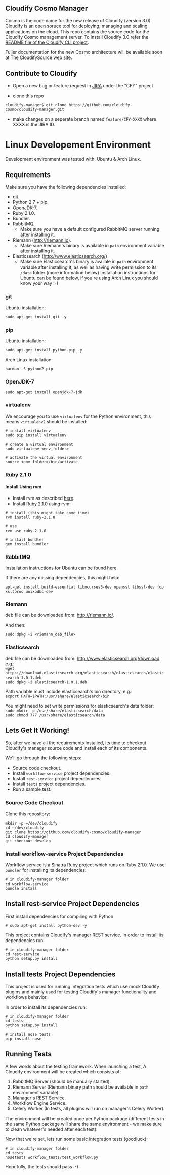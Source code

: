 ## Cloudify Cosmo Manager

Cosmo is the code name for the new release of Cloudify (version 3.0). Cloudify is an open soruce tool for deploying, managing and scaling applications on the cloud. 
This repo contains the source code for the Cloudify Cosmo management server. 
To install Cloudify 3.0 refer the [README file of the Cloudify CLI project](https://github.com/cloudify-cosmo/cloudify-cli/blob/develop/README.md). 

Fuller documentation for the new Cosmo architecture will be available soon at [The CloudifySource web site](http://www.cloudifysource.org). 


## Contribute to Cloudify ##

- Open a new bug or feature request in [JIRA](cloudifysource.atlassian.net) under the "CFY" project

- clone this repo

```
cloudify-manager$ git clone https://github.com/cloudify-cosmo/cloudify-manager.git
```

- make changes on a seperate branch named `feature/CFY-XXXX` where XXXX is the JIRA ID.

# Linux Developement Environment #

Development environment was tested with: Ubuntu & Arch Linux.

## Requirements ##

Make sure you have the following dependencies installed:

* git.
* Python 2.7 + pip.
* OpenJDK-7.
* Ruby 2.1.0.
* Bundler.
* RabbitMQ.
    * Make sure you have a default configured RabbitMQ server running after installing it.
* Riemann (http://riemann.io).
    * Make sure Riemann's binary is available in `path` environment variable after installing it.
* Elasticsearch (http://www.elasticsearch.org/)
    * Make sure Elasticsearch's binary is availale in `path` environment variable after installing it, as well as having write permission to its `/data` folder (more information below)
Installation instructions for Ubuntu can be found below, if you're using Arch Linux you should know your way :-)


### git ###

Ubuntu installation:
```
sudo apt-get install git -y
```

### pip ###
Ubuntu installation:
```
sudo apt-get install python-pip -y
```

Arch Linux installation:
```
pacman -S python2-pip
```

### OpenJDK-7 ###

```
sudo apt-get install openjdk-7-jdk
```

### virtualenv ###

We encourage you to use `virtualenv` for the Python environment, this means `virtualenv2` should be installed:
```
# install virtualenv
sudo pip install virtualenv

# create a virtual environment
sudo virtualenv <env_folder>

# activate the virtual environment
source <env_folder>/bin/activate
```

### Ruby 2.1.0 ###

#### Install Using rvm ####
- Install rvm as described [here](http://rvm.io/).
- Install Ruby 2.1.0 using rvm:

```
# install (this might take some time)
rvm install ruby-2.1.0

# use
rvm use ruby-2.1.0

# install bundler
gem install bundler
```

### RabbitMQ ###
Installation instructions for Ubuntu can be found [here](http://www.rabbitmq.com/install-debian.html).

If there are any missing dependencies, this might help:
```
apt-get install build-essential libncurses5-dev openssl libssl-dev fop xsltproc unixodbc-dev
```

### Riemann ###
deb file can be downloaded from: http://riemann.io/.

And then:
```
sudo dpkg -i <riemann_deb_file>
```

### Elasticsearch ###
deb file can be downloaded from: http://www.elasticsearch.org/download
e.g.:  
`wget https://download.elasticsearch.org/elasticsearch/elasticsearch/elasticsearch-1.0.1.deb`  
`sudo dpkg -i elasticsearch-1.0.1.deb`

Path variable must include elasticsearch's bin directory, e.g.:    
`export PATH=$PATH:/usr/share/elasticsearch/bin`

You might need to set write permissions for elasticsearch's data folder:  
`sudo mkdir -p /usr/share/elasticsearch/data`  
`sudo chmod 777 /usr/share/elasticsearch/data`


## Lets Get It Working! ##

So, after we have all the requirements installed, its time to checkout Cloudify's manager source code and install each of its components.

We'll go through the following steps:


* Source code checkout.
* Install `workflow-service` project dependencies.
* Install `rest-service` project dependencies.
* Install `tests` project dependencies.
* Run a sample test.


### Source Code Checkout ###

Clone this repository:
```
mkdir -p ~/dev/cloudify
cd ~/dev/cloudify
git clone https://github.com/cloudify-cosmo/cloudify-manager
cd cloudify-manager
git checkout develop
```

### Install workflow-service Project Dependencies ###

Workflow service is a Sinatra Ruby project which runs on Ruby 2.1.0.
We use `bundler` for installing its dependencies:
```
# in cloudify-manager folder
cd workflow-service
bundle install
```

## Install rest-service Project Dependencies ##

First install dependencies for compiling with Python
```
# sudo apt-get install python-dev -y
```


This project contains Cloudify's manager REST service.
In order to install its dependencies run:
```
# in cloudify-manager folder
cd rest-service
python setup.py install
```

## Install tests Project Dependencies ##

This project is used for running integration tests which use mock Cloudify plugins and mainly used for
testing Cloudify's manager functionality and workflows behavior.

In order to install its dependencies run:
```
# in cloudify-manager folder
cd tests
python setup.py install

# install nose tests
pip install nose
```

## Running Tests ##

A few words about the testing framework.
When launching a test, A Cloudify environment will be created which consists of:

1. RabbitMQ Server (should be manually started).
2. Riemann Server (Riemann binary path should be available in `path` environment variable).
3. Manager's REST Service.
4. Workflow Engine Service.
5. Celery Worker (In tests, all plugins will run on manager's Celery Worker).

The environment will be created once per Python package (different tests in the same Python package will share the same environment - we make sure to clean whatever's needed after each test).

Now that we're set, lets run some basic integration tests (goodluck):
```
# in cloudify-manager folder
cd tests
nosetests workflow_tests/test_workflow.py
```

Hopefully, the tests should pass :-)




